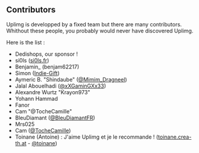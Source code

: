 Contributors
---------
Uplimg is developped by a fixed team but there are many contributors. Whithout these people, you probably would never have discovered Uplimg.

Here is the list :

 * Dedishops, our sponsor ! 
 * si0ls ([si0ls.fr](http://www.si0ls.fr/, "www.si0ls.fr"))
 * Benjamin_ (benjam62217)
 * Simon ([Indie-Gift](http://indie-gift.fr "Indie-Gift"))
 * Aymeric B. "Shindaube" ([@Mimim_Dragneel](https://twitter.com/Mimim_Dragneel))
 * Jalal Abouelhadi ([@xXGaminGXx33](https://twitter.com/xXGaminGXx33))
 * Alexandre Wurtz "Krayon973"
 * Yohann Hammad
 * Fanor
 * Cam "@TocheCamille"
 * BleuDiamant ([@BleuDiamantFR](https://twitter.com/BleuDiamantFR))
 * Mrs025
 * Cam ([@TocheCamille](https://twitter.com/TocheCamille))
 * Toinane (Antoine) : J'aime Uplimg et je le recommande ! ([toinane.crea-th.at](https://toinane.crea-th.at) - [@toinane](https://twitter.com/toinane))

